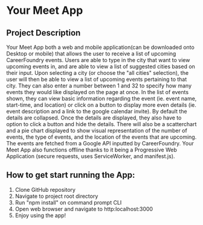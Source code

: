 # Your Meet App

## Project Description
Your Meet App both a web and mobile application(can be downloaded onto Desktop or mobile) that allows the user to receive a list of upcoming CareerFoundry events. Users are able to type in the city that want to view upcoming events in, and are able to view a list of suggested cities based on their input. Upon selecting a city (or choose the "all cities" selection), the user will then be able to view a list of upcoming events pertaining to that city. They can also enter a number between 1 and 32 to specify how many events they would like displayed on the page at once. In the list of events shown, they can view basic information regarding the event (ie. event name, start-time, and location) or click on a button to display more even details (ie. event description and a link to the google calendar invite). By default the details are collapsed. Once the details are displayed, they also have to option to click a button and hide the details. There will also be a scatterchart and a pie chart displayed to show visual representation of the number of events, the type of events, and the location of the events that are upcoming. 
The events are fetched from a Google API inputted by CareerFoundry. Your Meet App also functions offline thanks to it being a Progressive Web Application (secure requests, uses ServiceWorker, and manifest.js).  

## How to get start running the App:
1. Clone GitHub repository
2. Navigate to project root directory
3. Run "npm install" on command prompt CLI
4. Open web browser and navigate to http:localhost:3000
5. Enjoy using the app!

